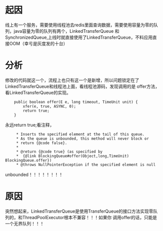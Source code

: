 # 起因 #
线上有一个服务，需要使用线程池去redis里面查询数据，需要使用容量为零的队列，java容量为零的队列有两个，LinkedTransferQueue
和SynchronizedQueue,上线时就直接使用了LinkedTransferQueue，不料应用直接OOM（幸亏是灰度发的十台）
# 分析 #
修改的代码就这一个，流程上也只有这一个是新增，所以问题锁定在了LinkedTransferQueue和线程池上面，看线程池源码，发现调用的是
offer方法，看LinkedTransferQueue的实现。  

        public boolean offer(E e, long timeout, TimeUnit unit) {
            xfer(e, true, ASYNC, 0);
            return true;
        }
永远return true;看注释，  

         * Inserts the specified element at the tail of this queue.
         * As the queue is unbounded, this method will never block or
         * return {@code false}.
         *
         * @return {@code true} (as specified by
         *  {@link BlockingQueue#offer(Object,long,TimeUnit) BlockingQueue.offer})
         * @throws NullPointerException if the specified element is null
         
unbounded！！！！！！！！

# 原因 #

突然想起来，LinkedTransferQueue是使用TransferQueue的接口方法实现零队列的，和ThreadPoolExecutor根本不兼容！！！如果你
调用offer的话，只能是一个无界队列！！！


